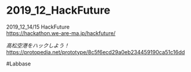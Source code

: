 # 2019_12_HackFuture
2019_12_14/15 HackFuture   
https://hackathon.we-are-ma.jp/hackfuture/  

_高松空港をハックしよう！_  
https://protopedia.net/prototype/8c5f6ecd29a0eb234459190ca51c16dd  

#Labbase
